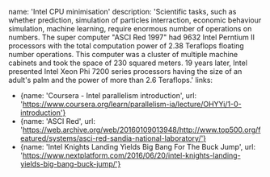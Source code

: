 name: 'Intel CPU minimisation'
description: 'Scientific tasks, such as whether prediction, simulation of particles interraction, economic behaviour simulation, machine learning, require enormous number of operations on numbers.
              The super computer "ASCI Red 1997" had 9632  Intel Perntium II processors with the total computation power of 2.38 Teraflops floating number operations.
              This computer was a cluster of multiple machine cabinets and took the space of 230 squared meters.
              19 years later, Intel presented Intel Xeon Phi 7200 series processors having the size of an adult's palm and the power of more than 2.6 Teraflops.'
links: 
- {name: 'Coursera - Intel parallelism introduction', url: 'https://www.coursera.org/learn/parallelism-ia/lecture/OHYYi/1-0-introduction'}
- {name: 'ASCI Red', url: 'https://web.archive.org/web/20160109013948/http://www.top500.org/featured/systems/asci-red-sandia-national-laboratory/'}
- {name: 'Intel Knights Landing Yields Big Bang For The Buck Jump', url: 'https://www.nextplatform.com/2016/06/20/intel-knights-landing-yields-big-bang-buck-jump/'}

